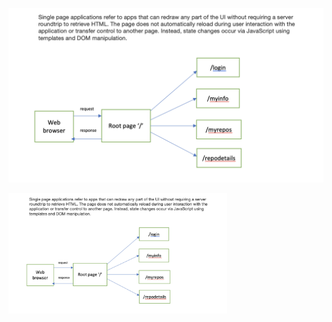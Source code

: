 ![Architecture diagram](/src/assets/week3arch.png)

<p>
  <img src="/src/assets/week3arch.png" width="350" title="hover text">
</p>
